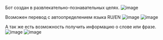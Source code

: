 Бот создан в развлекательно-познавательных целях.
![image](https://user-images.githubusercontent.com/52629691/193815717-e9726522-d24c-4b5b-934d-a61aaaf509a4.png)

Возможен перевод с автоопределением языка RU/EN
![image](https://user-images.githubusercontent.com/52629691/193816151-efd90c14-ce41-4706-a4ef-7743171591f1.png)
![image](https://user-images.githubusercontent.com/52629691/193816601-4587787b-847b-47f5-8699-ee956ecc8ddc.png)

А так же есть возможность получить информацию о слове или фразе.
![image](https://user-images.githubusercontent.com/52629691/193816695-2270e406-251c-4ed5-b8e2-27a9785c6217.png)
![image](https://user-images.githubusercontent.com/52629691/193816751-7d13a2f9-416f-4f23-94f6-f74bc1679b0c.png)


